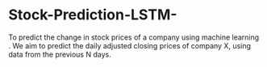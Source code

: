 # Stock-Prediction-LSTM-
To predict the change in stock prices of a company using machine learning .  We aim to predict the daily adjusted closing prices of company X, using data from the previous N days.
 
